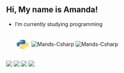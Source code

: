 ## Hi, My name is Amanda!

- I’m currently studying programming

  
  <div style="display: inline_block"><br>
  <img align="center" alt="Mands-Python" height="30" width="40" src="https://raw.githubusercontent.com/devicons/devicon/master/icons/python/python-original.svg">
  <img align="center" alt="Mands-Csharp" height="30" width="40" src="https://github.com/mandsd/mandsd/assets/105010000/4d99f045-0ded-43dc-a894-d0b5f14e76f5">
  <img align="center" alt="Mands-Csharp" height="30" width="40" src="https://github.com/mandsd/mandsd/assets/105010000/68bbcf87-0780-429b-91a8-9fde55f49b79">
</div>
  
  ##
  
<div>
  <a href="https://instagram.com/amanda.dahm" target="_blank"><img src="https://img.shields.io/badge/-Instagram-%23E4405F?style=for-the-badge&logo=instagram&logoColor=white" target="_blank"></a>
  <a href = "mailto:amandafd@outlook.com"><img src="https://img.shields.io/badge/Gmail-D14836?style=for-the-badge&logo=gmail&logoColor=white" target="_blank"></a> 
   <a href="https://discordapp.com/users/461348853052997642" target="_blank"><img src="https://img.shields.io/badge/Discord-7289DA?style=for-the-badge&logo=discord&logoColor=white" target="_blank"></a>
    <a href="https://www.linkedin.com/in/amanda-dahm-138105250/" target="_blank"><img src="https://img.shields.io/badge/-LinkedIn-%230077B5?style=for-the-badge&logo=linkedin&logoColor=white" target="_blank"></a>
  
</div>

